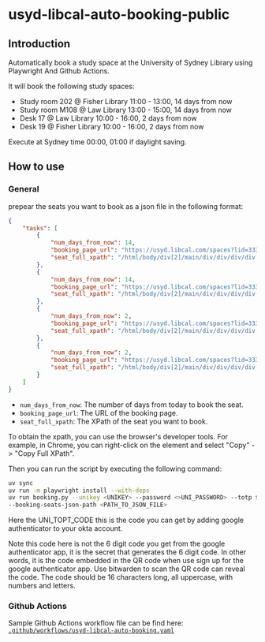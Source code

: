 # usyd-libcal-auto-booking-public

## Introduction

Automatically book a study space at the University of Sydney Library using Playwright And Github Actions.


It will book the following study spaces:

- Study room 202 @ Fisher Library 11:00 - 13:00, 14 days from now
- Study room M108 @ Law Library 13:00 - 15:00, 14 days from now
- Desk 17 @ Law Library 10:00 - 16:00, 2 days from now
- Desk 19 @ Fisher Library 10:00 - 16:00, 2 days from now

Execute at Sydney time 00:00, 01:00 if daylight saving.

## How to use

### General

prepear the seats you want to book as a json file in the following format:

```json
{
    "tasks": [
        {
            "num_days_from_now": 14,
            "booking_page_url": "https://usyd.libcal.com/spaces?lid=3330&gid=0&c=0",
            "seat_full_xpath": "/html/body/div[2]/main/div/div/div/div[3]/div[1]/div[2]/div/table/tbody/tr/td[3]/div/div/div/table/tbody/tr[10]/td/div/div[2]/div[23]/a/div/div/div"
        },
        {
            "num_days_from_now": 14,
            "booking_page_url": "https://usyd.libcal.com/spaces?lid=3331&gid=0&c=0",
            "seat_full_xpath": "/html/body/div[2]/main/div/div/div/div[3]/div[1]/div[2]/div/table/tbody/tr/td[3]/div/div/div/table/tbody/tr[10]/td/div/div[2]/div[27]/a/div/div/div"
        },
        {
            "num_days_from_now": 2,
            "booking_page_url": "https://usyd.libcal.com/spaces?lid=3331&gid=0&c=0",
            "seat_full_xpath": "/html/body/div[2]/main/div/div/div/div[3]/div[1]/div[2]/div/table/tbody/tr/td[3]/div/div/div/table/tbody/tr[28]/td/div/div[2]/div[21]/a/div/div/div"
        },
        {
            "num_days_from_now": 2,
            "booking_page_url": "https://usyd.libcal.com/spaces?lid=3331&gid=0&c=0",
            "seat_full_xpath": "/html/body/div[2]/main/div/div/div/div[3]/div[1]/div[2]/div/table/tbody/tr/td[3]/div/div/div/table/tbody/tr[28]/td/div/div[2]/div[27]/a/div/div/div"
        }
    ]
}
```

- `num_days_from_now`: The number of days from today to book the seat.
- `booking_page_url`: The URL of the booking page.
- `seat_full_xpath`: The XPath of the seat you want to book.

To obtain the xpath, you can use the browser's developer tools. For example, in Chrome, you can right-click on the element and select "Copy" -> "Copy Full XPath".

Then you can run the script by executing the following command:

```bash
uv sync 
uv run -m playwright install --with-deps
uv run booking.py --unikey <UNIKEY> --password <>UNI_PASSWORD> --totp $<>UNI_TOPT_SECRET> \
--booking-seats-json-path <PATH_TO_JSON_FILE> 
```

Here the UNI_TOPT_CODE this is the code you can get by adding google authenticator to your okta account.

Note this code here is not the 6 digit code you get from the google authenticator app, it is the secret that generates the 6 digit code. In other words, it is the code embedded in the QR code when use sign up for the google authenticator app. Use bitwarden to scan the QR code can reveal the code. The code should be 16 characters long, all uppercase, with numbers and letters.

### Github Actions

Sample Github Actions workflow file can be find here: [`.github/workflows/usyd-libcal-auto-booking.yaml`](.github/workflows/usyd-libcal-auto-booking.yaml)